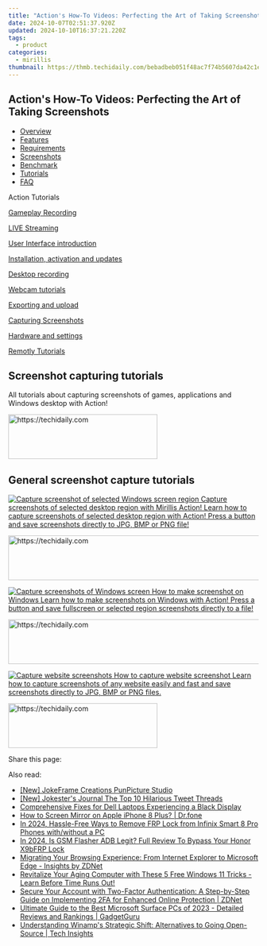 ```yaml
---
title: "Action's How-To Videos: Perfecting the Art of Taking Screenshots"
date: 2024-10-07T02:51:37.920Z
updated: 2024-10-10T16:37:21.220Z
tags:
  - product
categories:
  - mirillis
thumbnail: https://thmb.techidaily.com/bebadbeb051f48ac7f74b5607da42c1eb14a12e1db43aa9d207b59321d9d6ffc.jpg
---
```


## Action's How-To Videos: Perfecting the Art of Taking Screenshots

* [Overview](https://tools.techidaily.com/mirillis/products/)
* [Features](https://tools.techidaily.com/mirillis/products/)
* [Requirements](https://tools.techidaily.com/mirillis/products/)
* [Screenshots](https://tools.techidaily.com/mirillis/products/)
* [Benchmark](https://tools.techidaily.com/mirillis/products/)
* [Tutorials](https://tools.techidaily.com/mirillis/products/)
* [FAQ](https://tools.techidaily.com/mirillis/products/)

Action Tutorials

[Gameplay Recording](https://tools.techidaily.com/mirillis/products/) 

[LIVE Streaming](https://tools.techidaily.com/mirillis/products/) 

[User Interface introduction](https://tools.techidaily.com/mirillis/products/) 

[Installation, activation and updates](https://tools.techidaily.com/mirillis/products/) 

[Desktop recording](https://tools.techidaily.com/mirillis/products/) 

[Webcam tutorials](https://tools.techidaily.com/mirillis/products/) 

[Exporting and upload](https://tools.techidaily.com/mirillis/products/) 

[Capturing Screenshots](https://tools.techidaily.com/mirillis/products/) 

[Hardware and settings](https://tools.techidaily.com/mirillis/products/) 

[Remotly Tutorials](https://remotly.com/tutorials/getting-started-with-remotly-for-windows-pc) 

## Screenshot capturing tutorials

 All tutorials about capturing screenshots of games, applications and Windows desktop with Action! 

<!-- affiliate ads begin -->
<a href="https://laganoo.pxf.io/c/5597632/1484945/16446" target="_top" id="1484945">
  <img src="//a.impactradius-go.com/display-ad/16446-1484945" border="0" alt="https://techidaily.com" width="300" height="90"/>
</a>
<img height="0" width="0" src="https://laganoo.pxf.io/i/5597632/1484945/16446" style="position:absolute;visibility:hidden;" border="0" />
<!-- affiliate ads end -->

## General screenshot capture tutorials

[![Capture screenshot of selected Windows screen region](https://mirillis.com/res/old/gfx/tutorials/thumbnail_capture_screenshots.jpg) Capture screenshots of selected desktop region with Mirillis Action! Learn how to capture screenshots of selected desktop region with Action! Press a button and save screenshots directly to JPG, BMP or PNG file!](https://tools.techidaily.com/mirillis/products/) 

<!-- affiliate ads begin -->
<a href="https://ephamedtechinc.pxf.io/c/5597632/2137209/26400" target="_top" id="2137209">
  <img src="//a.impactradius-go.com/display-ad/26400-2137209" border="0" alt="https://techidaily.com" width="728" height="90"/>
</a>
<img height="0" width="0" src="https://ephamedtechinc.pxf.io/i/5597632/2137209/26400" style="position:absolute;visibility:hidden;" border="0" />
<!-- affiliate ads end -->

[![Capture screenshots of Windows screen](https://mirillis.com/res/old/gfx/tutorials/thumbnail_capture_screenshots.jpg) How to make screenshot on Windows Learn how to make screenshots on Windows with Action! Press a button and save fullscreen or selected region screenshots directly to a file!](https://tools.techidaily.com/mirillis/products/) 

<!-- affiliate ads begin -->
<a href="https://imp.i357552.net/c/5597632/1030380/11832" target="_top" id="1030380">
  <img src="//a.impactradius-go.com/display-ad/11832-1030380" border="0" alt="https://techidaily.com" width="720" height="90"/>
</a>
<img height="0" width="0" src="https://imp.i357552.net/i/5597632/1030380/11832" style="position:absolute;visibility:hidden;" border="0" />
<!-- affiliate ads end -->

[![Capture website screenshots](https://mirillis.com/res/old/gfx/tutorials/thumbnail_capture_screenshots.jpg) How to capture website screenshot Learn how to capture screenshots of any website easily and fast and save screenshots directly to JPG, BMP or PNG files.](https://tools.techidaily.com/mirillis/products/) 

<!-- affiliate ads begin -->
<a href="https://aligracehair.sjv.io/c/5597632/1918714/19272" target="_top" id="1918714">
  <img src="//a.impactradius-go.com/display-ad/19272-1918714" border="0" alt="https://techidaily.com" width="300" height="90"/>
</a>
<img height="0" width="0" src="https://aligracehair.sjv.io/i/5597632/1918714/19272" style="position:absolute;visibility:hidden;" border="0" />
<!-- affiliate ads end -->

 Share this page:

<ins class="adsbygoogle"
     style="display:block"
     data-ad-format="autorelaxed"
     data-ad-client="ca-pub-7571918770474297"
     data-ad-slot="1223367746"></ins>

<ins class="adsbygoogle"
     style="display:block"
     data-ad-client="ca-pub-7571918770474297"
     data-ad-slot="8358498916"
     data-ad-format="auto"
     data-full-width-responsive="true"></ins>

<span class="atpl-alsoreadstyle">Also read:</span>
<div><ul>
<li><a href="https://extra-approaches.techidaily.com/new-jokeframe-creations-punpicture-studio/"><u>[New] JokeFrame Creations PunPicture Studio</u></a></li>
<li><a href="https://twitter-videos.techidaily.com/new-jokesters-journal-the-top-10-hilarious-tweet-threads/"><u>[New] Jokester's Journal The Top 10 Hilarious Tweet Threads</u></a></li>
<li><a href="https://common-error.techidaily.com/comprehensive-fixes-for-dell-laptops-experiencing-a-black-display/"><u>Comprehensive Fixes for Dell Laptops Experiencing a Black Display</u></a></li>
<li><a href="https://screen-mirror.techidaily.com/how-to-screen-mirror-on-apple-iphone-8-plus-drfone-by-drfone-ios/"><u>How to Screen Mirror on Apple iPhone 8 Plus? | Dr.fone</u></a></li>
<li><a href="https://bypass-frp.techidaily.com/in-2024-hassle-free-ways-to-remove-frp-lock-from-infinix-smart-8-pro-phones-withwithout-a-pc-by-drfone-android/"><u>In 2024, Hassle-Free Ways to Remove FRP Lock from Infinix Smart 8 Pro Phones with/without a PC</u></a></li>
<li><a href="https://android-frp.techidaily.com/in-2024-is-gsm-flasher-adb-legit-full-review-to-bypass-your-honor-x9bfrp-lock-by-drfone-android/"><u>In 2024, Is GSM Flasher ADB Legit? Full Review To Bypass Your Honor X9bFRP Lock</u></a></li>
<li><a href="https://win-manuals.techidaily.com/migrating-your-browsing-experience-from-internet-explorer-to-microsoft-edge-insights-by-zdnet/"><u>Migrating Your Browsing Experience: From Internet Explorer to Microsoft Edge - Insights by ZDNet</u></a></li>
<li><a href="https://win-manuals.techidaily.com/revitalize-your-aging-computer-with-these-5-free-windows-11-tricks-learn-before-time-runs-out/"><u>Revitalize Your Aging Computer with These 5 Free Windows 11 Tricks - Learn Before Time Runs Out!</u></a></li>
<li><a href="https://win-manuals.techidaily.com/secure-your-account-with-two-factor-authentication-a-step-by-step-guide-on-implementing-2fa-for-enhanced-online-protection-zdnet/"><u>Secure Your Account with Two-Factor Authentication: A Step-by-Step Guide on Implementing 2FA for Enhanced Online Protection | ZDNet</u></a></li>
<li><a href="https://win-manuals.techidaily.com/ultimate-guide-to-the-best-microsoft-surface-pcs-of-2023-detailed-reviews-and-rankings-gadgetguru/"><u>Ultimate Guide to the Best Microsoft Surface PCs of 2023 - Detailed Reviews and Rankings | GadgetGuru</u></a></li>
<li><a href="https://win-manuals.techidaily.com/understanding-winamps-strategic-shift-alternatives-to-going-open-source-tech-insights/"><u>Understanding Winamp's Strategic Shift: Alternatives to Going Open-Source | Tech Insights</u></a></li>
</ul></div>

